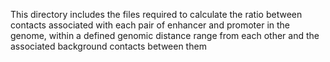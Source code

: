 This directory includes the files required to calculate the ratio between contacts associated with each pair of enhancer
and promoter in the genome, within a defined genomic distance range from each other and the associated background contacts
between them
